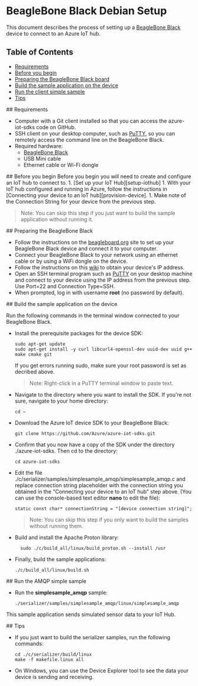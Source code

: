 # BeagleBone Black Debian Setup

This document describes the process of setting up a [BeagleBone Black](http://beagleboard.org/black) device to connect to an Azure IoT hub.

## Table of Contents

- [Requirements](#requirements)
- [Before you begin](#beforebegin)
- [Preparing the BeagleBone Black board](#preparing)
- [Build the sample application on the device](#buildrunapp)
- [Run the client simple sample](#buildandrun)
- [Tips](#tips)

<a name="requirements"/>
## Requirements

  - Computer with a Git client installed so that you can access the azure-iot-sdks code on GitHub.
  - SSH client on your desktop computer, such as [PuTTY](http://www.putty.org/), so you can remotely access the command line on the BeagleBone Black.
  - Required hardware:
	  - [BeagleBone Black](http://beagleboard.org/black)
	  - USB Mini cable
	  - Ethernet cable or Wi-Fi dongle

<a name="beforebegin"/>
## Before you begin
Before you begin you will need to create and configure an IoT hub to connect to.
  1. [Set up your IoT Hub][setup-iothub]
  1. With your IoT hub configured and running in Azure, follow the instructions in [Connecting your device to an IoT hub][provision-device].
  1. Make note of the Connection String for your device from the previous step.

  > Note: You can skip this step if you just want to build the sample application without running it.

<a name="preparing"/>
## Preparing the BeagleBone Black

- Follow the instructions on the [beagleboard.org](http://beagleboard.org/getting-started) site to set up your BeagleBone Black device and connect it to your computer.
- Connect your BeagleBone Black to your network using an ethernet cable or by using a WiFi dongle on the device.
- Follow the instructions on this [wiki](http://elinux.org/Beagleboard:Terminal_Shells) to obtain your device's IP address.
- Open an SSH terminal program such as [PuTTY](http://www.putty.org/) on your desktop machine and connect to your
device using the IP address from the previous step.  Use Port=22 and Connection Type=SSH.
- When prompted, log in with username **root** (no password by default).

<a name="buildrunapp"/>
## Build the sample application on the device

Run the following commands in the terminal window connected to your BeagleBone Black.

- Install the prerequisite packages for the device SDK:

  ```
  sudo apt-get update
  sudo apt-get install -y curl libcurl4-openssl-dev uuid-dev uuid g++ make cmake git
  ```
  If you get errors running sudo, make sure your root password is set as decribed above.

	> Note: Right-click in a PuTTY terminal window to paste text.

- Navigate to the directory where you want to  install the SDK.  If you're not sure, navigate to your home directory:
  ```
  cd ~
  ```
- Download the Azure IoT device SDK to your BeagleBone Black:

  ```
  git clone https://github.com/Azure/azure-iot-sdks.git
  ```

- Confirm that you now have a copy of the SDK under the directory ./azure-iot-sdks.
Then cd to the directory:
  ```
  cd azure-iot-sdks
  ```

- Edit the file ./c/serializer/samples/simplesample_amqp/simplesample_amqp.c and replace connection string placeholder with the connection string
you obtained in the "Connecting your device to an IoT hub" step above.
(You can use the console-based text editor **nano** to edit the file):

  ```
  static const char* connectionString = "[device connection string]";
  ```
  > Note: You can skip this step if you only want to build the samples without running them.

- Build and install the Apache Proton library:

  ```
    sudo ./c/build_all/linux/build_proton.sh --install /usr
  ```

- Finally, build the sample applications:

  ```
  ./c/build_all/linux/build.sh
  ```

<a name="buildsimplesample"/>
## Run the AMQP simple sample

- Run the **simplesample_amqp** sample:

  ```
  ./serializer/samples/simplesample_amqp/linux/simplesample_amqp
  ```

This sample application sends simulated sensor data to your IoT Hub.


<a name="tips"/>
## Tips

- If you just want to build the serializer samples, run the following commands:

  ```
  cd ./c/serializer/build/linux
  make -f makefile.linux all
  ```

- On Windows, you can use the Device Explorer tool to see the data your device is sending and receiving.

[provision-device]: ./provision_device.md
[setup-iothub]: ../../doc/setup_iothub.md
